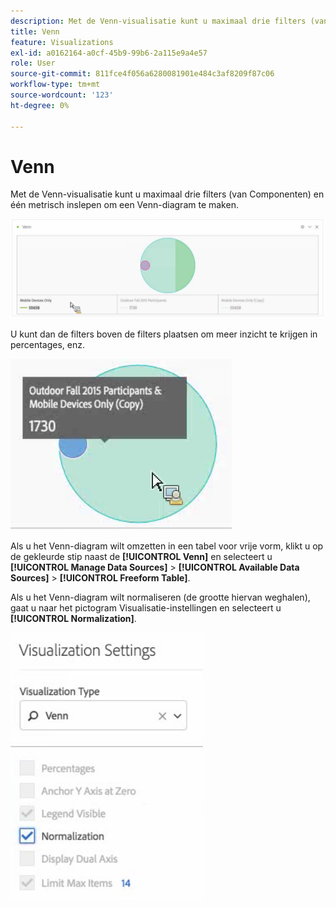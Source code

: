 ```yaml
---
description: Met de Venn-visualisatie kunt u maximaal drie filters (van Componenten) en één metrisch inslepen om een Venn-diagram te maken.
title: Venn
feature: Visualizations
exl-id: a0162164-a0cf-45b9-99b6-2a115e9a4e57
role: User
source-git-commit: 811fce4f056a6280081901e484c3af8209f87c06
workflow-type: tm+mt
source-wordcount: '123'
ht-degree: 0%

---
```


# Venn

Met de Venn-visualisatie kunt u maximaal drie filters (van Componenten) en één metrisch inslepen om een Venn-diagram te maken.

![Venn-visualisatie met drie filters.](assets/venn.png)

U kunt dan de filters boven de filters plaatsen om meer inzicht te krijgen in percentages, enz.

![Venn visualisatie met uitgebreide informatie over het filter voor deelnemers aan buitenvlucht 2015.](assets/venn_hover.png)

Als u het Venn-diagram wilt omzetten in een tabel voor vrije vorm, klikt u op de gekleurde stip naast de **[!UICONTROL Venn]** en selecteert u **[!UICONTROL Manage Data Sources]** > **[!UICONTROL Available Data Sources]** > **[!UICONTROL Freeform Table]**.

Als u het Venn-diagram wilt normaliseren (de grootte hiervan weghalen), gaat u naar het pictogram Visualisatie-instellingen en selecteert u **[!UICONTROL Normalization]**.

![Visualisatie-instellingen, optie voor het type visualisatie: Venn-diagram.](assets/normalization.png)
